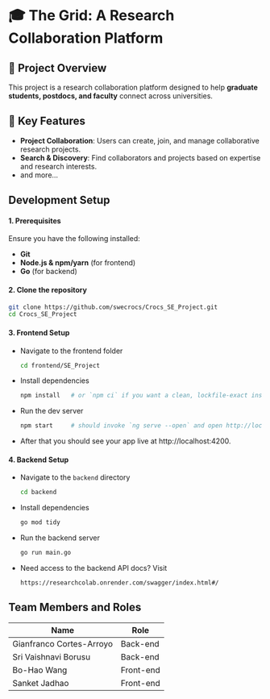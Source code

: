 # 🎓 The Grid: A Research Collaboration Platform

## 🚀 Project Overview

This project is a research collaboration platform designed to help **graduate students, postdocs, and faculty** connect across universities.

## 📌 Key Features

- **Project Collaboration**: Users can create, join, and manage collaborative research projects.
- **Search & Discovery**: Find collaborators and projects based on expertise and research interests.
- and more...

## Development Setup

#### 1. Prerequisites

Ensure you have the following installed:

- **Git**
- **Node.js & npm/yarn** (for frontend)
- **Go** (for backend)

#### 2. Clone the repository

```bash
git clone https://github.com/swecrocs/Crocs_SE_Project.git
cd Crocs_SE_Project
```

#### 3. Frontend Setup

- Navigate to the frontend folder
  ```bash
  cd frontend/SE_Project
  ```
- Install dependencies
  ```bash
  npm install   # or `npm ci` if you want a clean, lockfile‑exact install
  ```
- Run the dev server
  ```bash
  npm start     # should invoke `ng serve --open` and open http://localhost:4200
  ```
- After that you should see your app live at http://localhost:4200.

#### 4. Backend Setup

- Navigate to the `backend` directory
  ```bash
  cd backend
  ```
- Install dependencies
  ```bash
  go mod tidy
  ```
- Run the backend server
  ```bash
  go run main.go
  ```
- Need access to the backend API docs? Visit
  ```
  https://researchcolab.onrender.com/swagger/index.html#/
  ```

## Team Members and Roles

| Name                     | Role      |
| ------------------------ | --------- |
| Gianfranco Cortes-Arroyo | Back-end  |
| Sri Vaishnavi Borusu     | Back-end  |
| Bo-Hao Wang              | Front-end |
| Sanket Jadhao            | Front-end |
